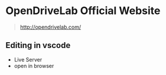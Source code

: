 # OpenDriveLab Official Website

> http://opendrivelab.com/

## Editing in vscode
- Live Server
- open in browser
